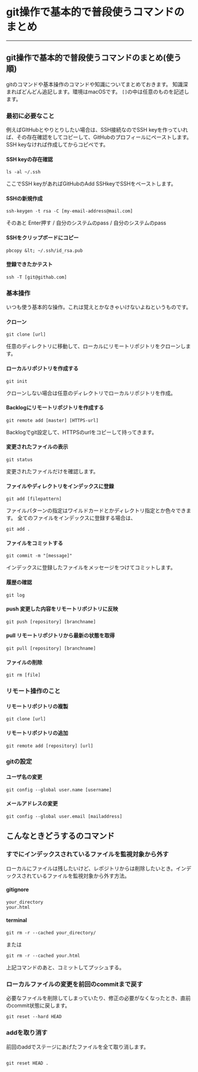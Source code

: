 # git操作で基本的で普段使うコマンドのまとめ

- - -




## git操作で基本的で普段使うコマンドのまとめ(使う順)

gitのコマンドや基本操作のコマンドや知識についてまとめておきます。
知識深まればどんどん追記します。環境はmacOSです。
`[]`の中は任意のものを記述します。




### 最初に必要なこと

例えばGItHubとやりとりしたい場合は、SSH接続なのでSSH keyを作っていれば、その存在確認をしてコピーして、GitHubのプロフィールにペーストします。
SSH keyなければ作成してからコピペです。


#### SSH keyの存在確認

`ls -al ~/.ssh`

ここでSSH keyがあればGitHubのAdd SSHkeyでSSHをペーストします。


#### SSHの新規作成

`ssh-keygen -t rsa -C [my-email-address@mail.com]`

そのあと Enter押す / 自分のシステムのpass / 自分のシステムのpass


#### SSHをクリップボードにコピー

`pbcopy &lt; ~/.ssh/id_rsa.pub`


#### 登録できたかテスト

`ssh -T [git@githab.com]`




### 基本操作

いつも使う基本的な操作。これは覚えとかなきゃいけないよねというものです。


#### クローン

`git clone [url]`

任意のディレクトリに移動して、ローカルにリモートリポジトリをクローンします。


#### ローカルリポジトリを作成する

`git init`

クローンしない場合は任意のディレクトリでローカルリポジトリを作成。

#### Backlogにリモートリポジトリを作成する

`git remote add [master] [HTTPS-url]`

Backlogでgit設定して、HTTPSのurlをコピーして持ってきます。


#### 変更されたファイルの表示

`git status`

変更されたファイルだけを確認します。


#### ファイルやディレクトリをインデックスに登録

`git add [filepattern]`

ファイルパターンの指定はワイルドカードとかディレクトリ指定とか色々できます。
全てのファイルをインデックスに登録する場合は、

`git add .`


#### ファイルをコミットする

`git commit -m "[message]"`

インデックスに登録したファイルをメッセージをつけてコミットします。


#### 履歴の確認

`git log`


#### push 変更した内容をリモートリポジトリに反映

`git push [repository] [branchname]`


#### pull リモートリポジトリから最新の状態を取得

`git pull [repository] [branchname]`


#### ファイルの削除

`git rm [file]`




### リモート操作のこと


#### リモートリポジトリの複製

`git clone [url]`


#### リモートリポジトリの追加

`git remote add [repository] [url]`




### gitの設定


#### ユーザ名の変更

`git config --global user.name [username]`


#### メールアドレスの変更

`git config --global user.email [mailaddress]`





## こんなときどうするのコマンド


### すでにインデックスされているファイルを監視対象から外す

ローカルにファイルは残したいけど、レポジトリからは削除したいとき。インデックスされているファイルを監視対象から外す方法。


#### gitignore

```
your_directory
your.html
```


#### terminal

```
git rm -r --cached your_directory/
```

または

```
git rm -r --cached your.html
```

上記コマンドのあと、コミットしてプッシュする。



### ローカルファイルの変更を前回のcommitまで戻す

必要なファイルを削除してしまっていたり、修正の必要がなくなったとき、直前のcommit状態に戻します。

```
git reset --hard HEAD
```


### addを取り消す

前回のaddでステージにあげたファイルを全て取り消します。

```

git reset HEAD .

```



